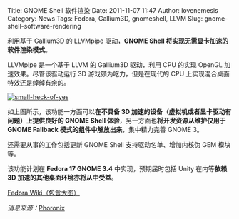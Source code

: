 Title: GNOME Shell 软件渲染
Date: 2011-11-07 11:47
Author: lovenemesis
Category: News
Tags: Fedora, Gallium3D, gnomeshell, LLVM
Slug: gnome-shell-software-rendering

利用基于 Gallium3D 的 LLVMpipe 驱动，**GNOME Shell
将实现无需显卡加速的软件渲染模式**。

LLVMpipe 是一个基于 LLVM 的 Gallium3D 驱动，利用 CPU 的实现 OpenGL
加速效果。尽管该驱动运行 3D 游戏颇为吃力，但是在现代的 CPU
上实现混合桌面特效还是绰绰有余的。

[![](http://linuxtoy.org/img/2011/11/small-heck-of-yes.png "small-heck-of-yes")](http://linuxtoy.org/img/2011/11/small-heck-of-yes.png)

如上图所示，该功能一方面可以**在不具备 3D
加速的设备（虚拟机或者显卡驱动有问题）上提供良好的 GNOME Shell
体验**，另一方面也**将开发资源从维护仅用于 GNOME Fallback
模式的组件中解放出来**，集中精力完善 GNOME 3。

还需要从事的工作包括更新 GNOME Shell 支持驱动名单、增加内核伪 GEM
模块等。

该功能计划在 **Fedora 17 GNOME 3.4** 中实现，预期届时包括 Unity
在内等**依赖 3D 加速的其他桌面环境亦将从中受益**。

[Fedora
Wiki（包含大图）](https://fedoraproject.org/wiki/Features/Gnome_shell_software_rendering)

*消息来源：*[Phoronix](http://www.phoronix.com/scan.php?page=news_item&px=MTAxMTI)
